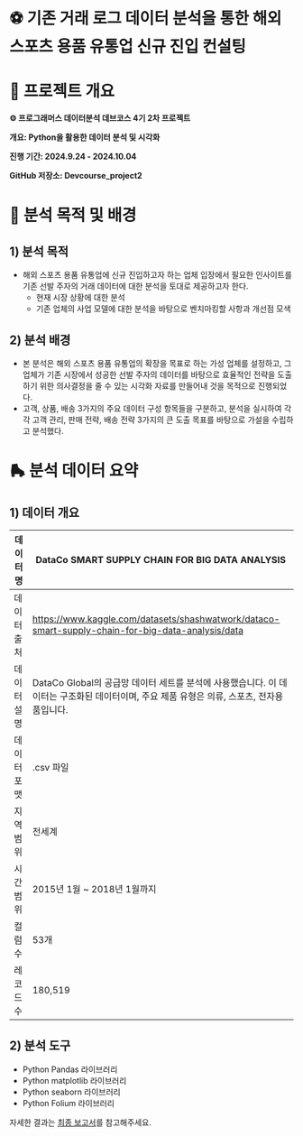 # ⚽ 기존 거래 로그 데이터 분석을 통한 해외 스포츠 용품 유통업 신규 진입 컨설팅

# 🥎 프로젝트 개요
**⚙️ 프로그래머스 데이터분석 데브코스 4기 2차 프로젝트**

**개요: Python을 활용한 데이터 분석 및 시각화**

**진행 기간: 2024.9.24 - 2024.10.04**

**GitHub 저장소: Devcourse_project2**

# 🏓 분석 목적 및 배경
## 1)  분석 목적

- 해외 스포츠 용품 유통업에 신규 진입하고자 하는 업체 입장에서 필요한 인사이트를 기존 선발 주자의 거래 데이터에 대한 분석을 토대로 제공하고자 한다.
    - 현재 시장 상황에 대한 분석
    - 기존 업체의 사업 모델에 대한 분석을 바탕으로 벤치마킹할 사항과 개선점 모색

## 2) 분석 배경

- 본 분석은 해외 스포츠 용품 유통업의 확장을 목표로 하는 가성 업체를 설정하고, 그 업체가 기존 시장에서 성공한 선발 주자의 데이터를 바탕으로 효율적인 전략을 도출하기 위한 의사결정을 줄 수 있는 시각화 자료를 만들어내 것을 목적으로 진행되었다.
- 고객, 상품, 배송 3가지의 주요 데이터 구성 항목들을 구분하고, 분석을 실시하여 각각 고객 관리, 판매 전략, 배송 전략 3가지의 큰 도출 목표를 바탕으로 가설을 수립하고 분석했다.

# 🛼 분석 데이터 요약
## 1) 데이터 개요

| 데이터명 | **DataCo SMART SUPPLY CHAIN FOR BIG DATA ANALYSIS** |
| --- | --- |
| 데이터 출처 | https://www.kaggle.com/datasets/shashwatwork/dataco-smart-supply-chain-for-big-data-analysis/data |
| 데이터 설명 | DataCo Global의 공급망 데이터 세트를 분석에 사용했습니다. 이 데이터는 구조화된 데이터이며, 주요 제품 유형은 의류, 스포츠, 전자용품입니다.  |
| 데이터 포맷 | .csv 파일 |
| 지역범위 | 전세계 |
| 시간범위 | 2015년 1월 ~ 2018년 1월까지 |
| 컬럼 수 | 53개 |
| 레코드 수 | 180,519 |

## 2) 분석 도구

- Python Pandas 라이브러리
- Python matplotlib 라이브러리
- Python seaborn 라이브러리
- Python Folium 라이브러리


자세한 결과는 [최종 보고서](./채정현과idle팀_1조_2차_프로젝트_결과_보고서.pdf)를 참고해주세요.
